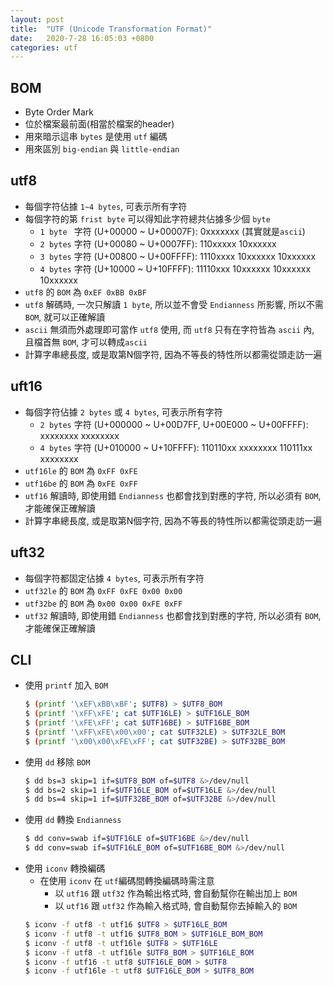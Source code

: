 ```yaml
---
layout: post
title:  "UTF (Unicode Transformation Format)"
date:   2020-7-28 16:05:03 +0800
categories: utf
---
```

## BOM
- Byte Order Mark
- 位於檔案最前面(相當於檔案的header)
- 用來暗示這串 `bytes` 是使用 `utf` 編碼
- 用來區別 `big-endian` 與 `little-endian`

## utf8
- 每個字符佔據 `1~4 bytes`, 可表示所有字符
- 每個字符的第 `frist byte` 可以得知此字符總共佔據多少個 `byte`
    - `1 byte ` 字符 (U+00000 ~ U+00007F): 0xxxxxxx (其實就是`ascii`)
    - `2 bytes` 字符 (U+00080 ~ U+0007FF): 110xxxxx 10xxxxxx
    - `3 bytes` 字符 (U+00800 ~ U+00FFFF): 1110xxxx 10xxxxxx 10xxxxxx
    - `4 bytes` 字符 (U+10000 ~ U+10FFFF): 11110xxx 10xxxxxx 10xxxxxx 10xxxxxx
- `utf8` 的 `BOM` 為 `0xEF 0xBB 0xBF`
- `utf8` 解碼時, 一次只解讀 `1 byte`, 所以並不會受 `Endianness` 所影響, 所以不需 `BOM`, 就可以正確解讀
- `ascii` 無須而外處理即可當作 `utf8` 使用, 而 `utf8` 只有在字符皆為 `ascii` 內, 且檔首無 `BOM`, 才可以轉成`ascii`
- 計算字串總長度, 或是取第N個字符, 因為不等長的特性所以都需從頭走訪一遍

## uft16
- 每個字符佔據 `2 bytes` 或 `4 bytes`, 可表示所有字符
    - `2 bytes` 字符 (U+000000 ~ U+00D7FF, U+00E000 ~ U+00FFFF): xxxxxxxx xxxxxxxx
    - `4 bytes` 字符 (U+010000 ~ U+10FFFF): 110110xx xxxxxxxx 110111xx xxxxxxxx
- `utf16le` 的 `BOM` 為 `0xFF 0xFE`
- `utf16be` 的 `BOM` 為 `0xFE 0xFF`
- `utf16` 解讀時, 即使用錯 `Endianness` 也都會找到對應的字符, 所以必須有 `BOM`, 才能確保正確解讀
- 計算字串總長度, 或是取第N個字符, 因為不等長的特性所以都需從頭走訪一遍

## uft32
- 每個字符都固定佔據 `4 bytes`, 可表示所有字符
- `utf32le` 的 `BOM` 為 `0xFF 0xFE 0x00 0x00`
- `utf32be` 的 `BOM` 為 `0x00 0x00 0xFE 0xFF`
- `utf32` 解讀時, 即使用錯 `Endianness` 也都會找到對應的字符, 所以必須有 `BOM`, 才能確保正確解讀

## CLI
- 使用 `printf` 加入 `BOM`
    ```bash
    $ (printf '\xEF\xBB\xBF'; $UTF8) > $UTF8_BOM
    $ (printf '\xFF\xFE'; cat $UTF16LE) > $UTF16LE_BOM
    $ (printf '\xFE\xFF'; cat $UTF16BE) > $UTF16BE_BOM
    $ (printf '\xFF\xFE\x00\x00'; cat $UTF32LE) > $UTF32LE_BOM
    $ (printf '\x00\x00\xFE\xFF'; cat $UTF32BE) > $UTF32BE_BOM
    ```
- 使用 `dd` 移除 `BOM`
    ```bash
    $ dd bs=3 skip=1 if=$UTF8_BOM of=$UTF8 &>/dev/null
    $ dd bs=2 skip=1 if=$UTF16LE_BOM of=$UTF16LE &>/dev/null
    $ dd bs=4 skip=1 if=$UTF32BE_BOM of=$UTF32BE &>/dev/null
    ```
- 使用 `dd` 轉換 `Endianness`
    ```bash
    $ dd conv=swab if=$UTF16LE of=$UTF16BE &>/dev/null
    $ dd conv=swab if=$UTF16LE_BOM of=$UTF16BE_BOM &>/dev/null
    ```
- 使用 `iconv` 轉換編碼
    - 在使用 `iconv` 在 `utf`編碼間轉換編碼時需注意
        - 以 `utf16` 跟 `utf32` 作為輸出格式時, 會自動幫你在輸出加上 `BOM`
        - 以 `utf16` 跟 `utf32` 作為輸入格式時, 會自動幫你去掉輸入的 `BOM`
    ```bash
    $ iconv -f utf8 -t utf16 $UTF8 > $UTF16LE_BOM
    $ iconv -f utf8 -t utf16 $UTF8_BOM > $UTF16LE_BOM_BOM
    $ iconv -f utf8 -t utf16le $UTF8 > $UTF16LE
    $ iconv -f utf8 -t utf16le $UTF8_BOM > $UTF16LE_BOM
    $ iconv -f utf16 -t utf8 $UTF16LE_BOM > $UTF8
    $ iconv -f utf16le -t utf8 $UTF16LE_BOM > $UTF8_BOM
    ```
